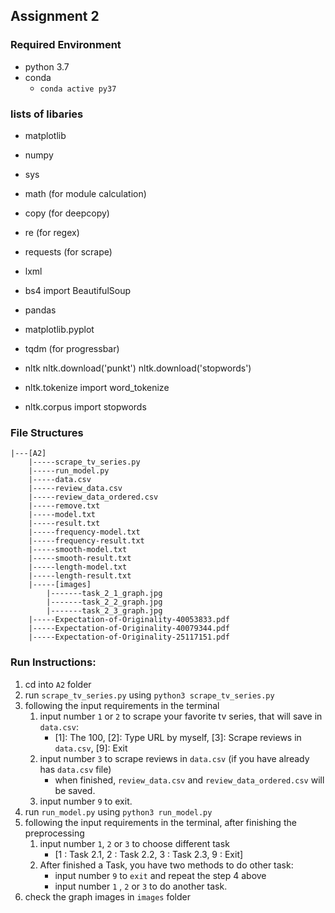 ## Assignment 2

### Required Environment
- python 3.7
- conda 
    - `conda active py37`

### lists of libaries
- matplotlib
- numpy
- sys
- math (for module calculation)
- copy (for deepcopy)
- re (for regex)

- requests (for scrape)
- lxml
- bs4 import BeautifulSoup

- pandas 
- matplotlib.pyplot 
- tqdm (for progressbar)

- nltk
nltk.download('punkt')
nltk.download('stopwords')
- nltk.tokenize import word_tokenize
- nltk.corpus import stopwords

### File Structures
```
|---[A2]
    |-----scrape_tv_series.py
    |-----run_model.py
    |-----data.csv
    |-----review_data.csv
    |-----review_data_ordered.csv
    |-----remove.txt
    |-----model.txt
    |-----result.txt
    |-----frequency-model.txt
    |-----frequency-result.txt
    |-----smooth-model.txt
    |-----smooth-result.txt
    |-----length-model.txt
    |-----length-result.txt
    |-----[images]
        |-------task_2_1_graph.jpg
        |-------task_2_2_graph.jpg
        |-------task_2_3_graph.jpg
    |-----Expectation-of-Originality-40053833.pdf
    |-----Expectation-of-Originality-40079344.pdf
    |-----Expectation-of-Originality-25117151.pdf
```

### Run Instructions:

1. cd into `A2` folder
2. run `scrape_tv_series.py` using `python3 scrape_tv_series.py`
3. following the input requirements in the terminal
    1. input number `1` or `2` to scrape your favorite tv series, that will save in `data.csv`: 
        - [1]: The 100, [2]: Type URL by myself, [3]: Scrape reviews in `data.csv`, [9]: Exit
    2. input number `3` to scrape reviews in `data.csv` (if you have already has `data.csv` file)
        - when finished, `review_data.csv` and `review_data_ordered.csv` will be saved.
    3. input number `9` to exit.
4. run `run_model.py` using `python3 run_model.py`
5. following the input requirements in the terminal, after finishing the preprocessing
    1. input number `1`, `2` or `3` to choose different task
        - [1 : Task 2.1, 2 : Task 2.2, 3 : Task 2.3, 9 : Exit]
    2. After finished a Task, you have two methods to do other task:
        - input number `9` to `exit` and repeat the step 4 above
        - input number `1` , `2` or `3` to do another task.
6. check the graph images in `images` folder
